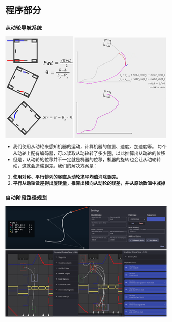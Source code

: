 # 程序部分
### 从动轮导航系统
<p float="left">
  <img src="media/drivenPully1.png" width="42%" />
  <img src="media/drivenPully2.png" width="57%" />
</p>

- 我们使用从动轮来感知机器的运动，计算机器的位置、速度、加速度等。
每个从动轮上配有编码器，可以读取从动轮转了多少圈，以此推算出从动轮的位移
- 但是，从动轮的位移并不一定就是机器的位移，机器的旋转也会让从动轮转动，这就会造成误差。我们的解决方案是：

1. **使用对称、平行排列的竖直从动轮求平均值消除误差。**
2. **平行从动轮做差得出旋转量，推算出横向从动轮的误差，并从原始数值中减掉**

### 自动阶段路径规划
<img src="media/spline curve+pathplanner1.png">
<img src="media/pathplanner 2+3.png">
</p>